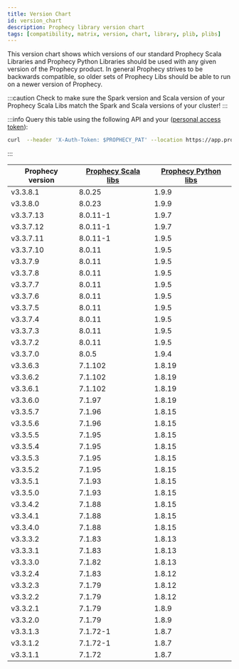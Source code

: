 ```yaml
---
title: Version Chart
id: version_chart
description: Prophecy library version chart
tags: [compatibility, matrix, version, chart, library, plib, plibs]
---
```


This version chart shows which versions of our standard Prophecy Scala Libraries and Prophecy Python Libraries should be
used with any given version of the Prophecy product. In general Prophecy strives to be backwards compatible, so
older sets of Prophecy Libs should be able to run on a newer version of Prophecy.

:::caution
Check to make sure the Spark version and Scala version of your Prophecy Scala Libs match the Spark and Scala versions
of your cluster!
:::

:::info
Query this table using the following API and your ([personal access token](..%2Fmetadata%2FprophecyAPI.md)):

```bash
curl  --header 'X-Auth-Token: $PROPHECY_PAT' --location https://app.prophecy.io/api/editor/plibVersions
```

:::

| Prophecy version | [Prophecy Scala libs](https://mvnrepository.com/artifact/io.prophecy/prophecy-libs) | [Prophecy Python libs](https://pypi.org/project/prophecy-libs/) |
| ---------------- | ----------------------------------------------------------------------------------- | --------------------------------------------------------------- |
| v3.3.8.1         | 8.0.25                                                                              | 1.9.9                                                           |
| v3.3.8.0         | 8.0.23                                                                              | 1.9.9                                                           |
| v3.3.7.13        | 8.0.11-1                                                                            | 1.9.7                                                           |
| v3.3.7.12        | 8.0.11-1                                                                            | 1.9.7                                                           |
| v3.3.7.11        | 8.0.11-1                                                                            | 1.9.5                                                           |
| v3.3.7.10        | 8.0.11                                                                              | 1.9.5                                                           |
| v3.3.7.9         | 8.0.11                                                                              | 1.9.5                                                           |
| v3.3.7.8         | 8.0.11                                                                              | 1.9.5                                                           |
| v3.3.7.7         | 8.0.11                                                                              | 1.9.5                                                           |
| v3.3.7.6         | 8.0.11                                                                              | 1.9.5                                                           |
| v3.3.7.5         | 8.0.11                                                                              | 1.9.5                                                           |
| v3.3.7.4         | 8.0.11                                                                              | 1.9.5                                                           |
| v3.3.7.3         | 8.0.11                                                                              | 1.9.5                                                           |
| v3.3.7.2         | 8.0.11                                                                              | 1.9.5                                                           |
| v3.3.7.0         | 8.0.5                                                                               | 1.9.4                                                           |
| v3.3.6.3         | 7.1.102                                                                             | 1.8.19                                                          |
| v3.3.6.2         | 7.1.102                                                                             | 1.8.19                                                          |
| v3.3.6.1         | 7.1.102                                                                             | 1.8.19                                                          |
| v3.3.6.0         | 7.1.97                                                                              | 1.8.19                                                          |
| v3.3.5.7         | 7.1.96                                                                              | 1.8.15                                                          |
| v3.3.5.6         | 7.1.96                                                                              | 1.8.15                                                          |
| v3.3.5.5         | 7.1.95                                                                              | 1.8.15                                                          |
| v3.3.5.4         | 7.1.95                                                                              | 1.8.15                                                          |
| v3.3.5.3         | 7.1.95                                                                              | 1.8.15                                                          |
| v3.3.5.2         | 7.1.95                                                                              | 1.8.15                                                          |
| v3.3.5.1         | 7.1.93                                                                              | 1.8.15                                                          |
| v3.3.5.0         | 7.1.93                                                                              | 1.8.15                                                          |
| v3.3.4.2         | 7.1.88                                                                              | 1.8.15                                                          |
| v3.3.4.1         | 7.1.88                                                                              | 1.8.15                                                          |
| v3.3.4.0         | 7.1.88                                                                              | 1.8.15                                                          |
| v3.3.3.2         | 7.1.83                                                                              | 1.8.13                                                          |
| v3.3.3.1         | 7.1.83                                                                              | 1.8.13                                                          |
| v3.3.3.0         | 7.1.82                                                                              | 1.8.13                                                          |
| v3.3.2.4         | 7.1.83                                                                              | 1.8.12                                                          |
| v3.3.2.3         | 7.1.79                                                                              | 1.8.12                                                          |
| v3.3.2.2         | 7.1.79                                                                              | 1.8.12                                                          |
| v3.3.2.1         | 7.1.79                                                                              | 1.8.9                                                           |
| v3.3.2.0         | 7.1.79                                                                              | 1.8.9                                                           |
| v3.3.1.3         | 7.1.72-1                                                                            | 1.8.7                                                           |
| v3.3.1.2         | 7.1.72-1                                                                            | 1.8.7                                                           |
| v3.3.1.1         | 7.1.72                                                                              | 1.8.7                                                           |
